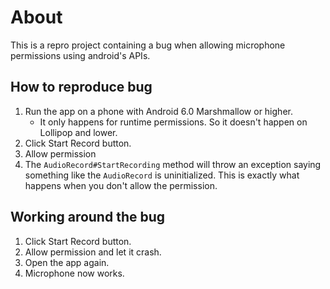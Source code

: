 # About
This is a repro project containing a bug when allowing microphone permissions using android's APIs.

## How to reproduce bug
1. Run the app on a phone with Android 6.0 Marshmallow or higher.
    - It only happens for runtime permissions. So it doesn't happen on Lollipop and lower.
2. Click Start Record button.
3. Allow permission
4. The `AudioRecord#StartRecording` method will throw an exception saying something like the `AudioRecord` is uninitialized. This is exactly what happens when you don't allow the permission.

## Working around the bug
1. Click Start Record button.
2. Allow permission and let it crash.
3. Open the app again.
4. Microphone now works.